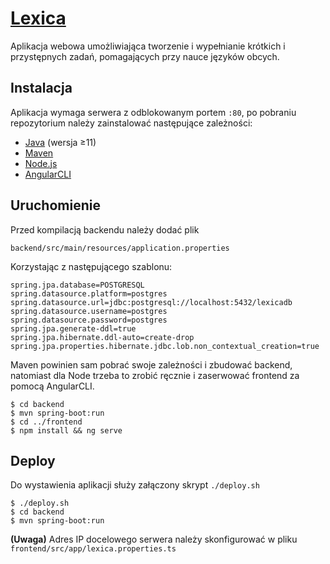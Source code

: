 # [Lexica](http://153.19.8.161/start)

Aplikacja webowa umożliwiająca tworzenie i wypełnianie krótkich i przystępnych
zadań, pomagających przy nauce języków obcych.

## Instalacja

Aplikacja wymaga serwera z odblokowanym portem `:80`,
po pobraniu repozytorium należy zainstalować następujące zależności:

- [Java](https://adoptopenjdk.net/) (wersja ≥11)
- [Maven](https://maven.apache.org/download.cgi)
- [Node.js](https://nodejs.org/en/download/)
- [AngularCLI](https://angular.io/cli/)

## Uruchomienie
Przed kompilacją backendu należy dodać plik

`backend/src/main/resources/application.properties`

Korzystając z następującego szablonu:
```properties
spring.jpa.database=POSTGRESQL
spring.datasource.platform=postgres
spring.datasource.url=jdbc:postgresql://localhost:5432/lexicadb
spring.datasource.username=postgres
spring.datasource.password=postgres
spring.jpa.generate-ddl=true
spring.jpa.hibernate.ddl-auto=create-drop
spring.jpa.properties.hibernate.jdbc.lob.non_contextual_creation=true
```

Maven powinien sam pobrać swoje zależności i zbudować backend, natomiast dla Node trzeba to zrobić ręcznie i  zaserwować frontend za pomocą AngularCLI.

```console
$ cd backend
$ mvn spring-boot:run
$ cd ../frontend
$ npm install && ng serve
```

## Deploy

Do wystawienia aplikacji służy załączony skrypt `./deploy.sh`

```console
$ ./deploy.sh
$ cd backend
$ mvn spring-boot:run
```

**(Uwaga)** Adres IP docelowego serwera należy skonfigurować w pliku
`frontend/src/app/lexica.properties.ts`
